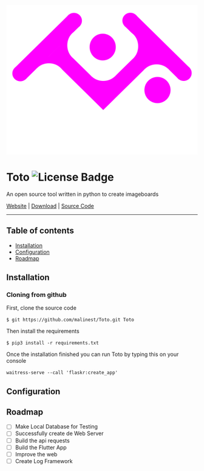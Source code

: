![Toto logo](logo2.0.svg)

# Toto ![License Badge](https://img.shields.io/badge/license-GPL%203.0-blue)

An open source tool written in python to create imageboards

[Website](https://github.com/malinest/Toto) | [Download](https://github.com/malinest/Toto/releases) | [Source Code](https://github.com/malinest/Toto)

---

## Table of contents

- [Installation](#installation)
- [Configuration](#configuration)
- [Roadmap](#roadmap)

## Installation

### Cloning from github

First, clone the source code
	
	$ git https://github.com/malinest/Toto.git Toto

Then install the requirements

    $ pip3 install -r requirements.txt

Once the installation finished you can run Toto by typing this on your console

	waitress-serve --call 'flaskr:create_app'

## Configuration

## Roadmap
- [ ] Make Local Database for Testing 
- [ ] Successfully create de Web Server
- [ ] Build the api requests
- [ ] Build the Flutter App
- [ ] Improve the web
- [ ] Create Log Framework
